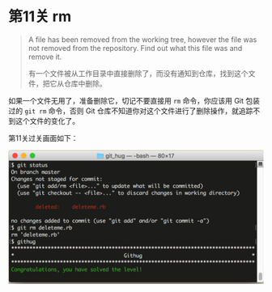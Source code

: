 # 第11关 rm

> A file has been removed from the working tree, however the file was not removed from the repository.  Find out what this file was and remove it.
> 
> 有一个文件被从工作目录中直接删除了，而没有通知到仓库，找到这个文件，把它从仓库中删除。

如果一个文件无用了，准备删除它，切记不要直接用 `rm` 命令，你应该用 Git 包装过的 `git rm` 命令，否则 Git 仓库不知道你对这个文件进行了删除操作，就追踪不到这个文件的变化了。

第11关过关画面如下：

![第11关 rm](images/level-11-rm.png)